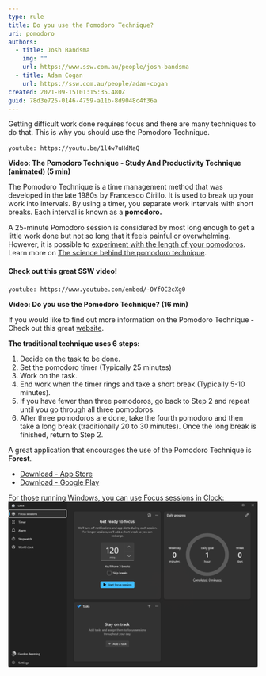```yaml
---
type: rule
title: Do you use the Pomodoro Technique?
uri: pomodoro
authors:
  - title: Josh Bandsma
    img: ""
    url: https://www.ssw.com.au/people/josh-bandsma
  - title: Adam Cogan
    url: https://ssw.com.au/people/adam-cogan
created: 2021-09-15T01:15:35.480Z
guid: 78d3e725-0146-4759-a11b-8d9048c4f36a
---
```

Getting difficult work done requires focus and there are many techniques to do that. This is why you should use the Pomodoro Technique.

<!--endintro-->

`youtube: https://youtu.be/1l4w7uHdNaQ`

**Video: The Pomodoro Technique - Study And Productivity Technique (animated)
 (5 min)**

The Pomodoro Technique is a time management method that was developed in the late 1980s by Francesco Cirillo. It is used to break up your work into intervals. By using a timer, you separate work intervals with short breaks. Each interval is known as a **pomodoro.**

A 25-minute Pomodoro session is considered by most long enough to get a little work done but not so long that it feels painful or overwhelming. However, it is possible to [experiment with the length of your pomodoros](https://todoist.com/productivity-methods/pomodoro-technique#experiment-with-the-length-of-your-pomodoros). Learn more on [The science behind the pomodoro technique](https://www.focusboosterapp.com/blog/the-science-behind-the-pomodoro-technique/).

#### Check out this great SSW video!

`youtube: https://www.youtube.com/embed/-OYfOC2cXg0`

**Video: Do you use the Pomodoro Technique?
 (16 min)**

If you would like to find out more information on the Pomodoro Technique - Check out this great [website](https://francescocirillo.com/pages/pomodoro-technique).

**The traditional technique uses 6 steps:**

1. Decide on the task to be done.
2. Set the pomodoro timer (Typically 25 minutes)
3. Work on the task.
4. End work when the timer rings and take a short break (Typically 5-10 minutes).
5. If you have fewer than three pomodoros, go back to Step 2 and repeat until you go through all three pomodoros.
6. After three pomodoros are done, take the fourth pomodoro and then take a long break (traditionally 20 to 30 minutes). Once the long break is finished, return to Step 2.

A great application that encourages the use of the Pomodoro Technique is **Forest**.

* [Download - App Store](https://apps.apple.com/au/app/forest-stay-focused/id866450515)
* [Download - Google Play](https://play.google.com/store/apps/details?id=cc.forestapp&hl=en_AU&gl=US)

For those running Windows, you can use Focus sessions in Clock:
![Figure: Using Focus session in Windows](Microsoft-Windows-Focus-session.png)
